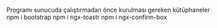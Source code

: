 Programı sunucuda çalıştırmadan önce kurulması gereken kütüphaneler
npm i bootstrap
npm i ngx-toastr
npm i ngx-confirm-box
